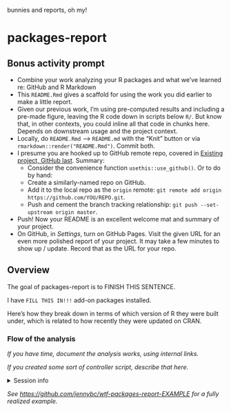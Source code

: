 
<!-- README.md is generated from README.Rmd. Please edit that file -->

bunnies and reports, oh my!

# packages-report

## Bonus activity prompt

-   Combine your work analyzing your R packages and what we’ve learned
    re: GitHub and R Markdown
-   This `README.Rmd` gives a scaffold for using the work you did
    earlier to make a little report.
-   Given our previous work, I’m using pre-computed results and
    including a pre-made figure, leaving the R code down in scripts
    below `R/`. But know that, in other contexts, you could inline all
    that code in chunks here. Depends on downstream usage and the
    project context.
-   Locally, do `README.Rmd` –\> `README.md` with the “Knit” button or
    via `rmarkdown::render("README.Rmd")`. Commit both.
-   I presume you are hooked up to GitHub remote repo, covered in
    [Existing project, GitHub
    last](https://happygitwithr.com/existing-github-last.html). Summary:
    -   Consider the convenience function `usethis::use_github()`. Or to
        do by hand:
    -   Create a similarly-named repo on GitHub.
    -   Add it to the local repo as the `origin` remote:
        `git remote add origin https://github.com/YOU/REPO.git`.
    -   Push and cement the branch tracking relationship:
        `git push --set-upstream origin master`.
-   Push! Now your README is an excellent welcome mat and summary of
    your project.
-   On GitHub, in *Settings*, turn on GitHub Pages. Visit the given URL
    for an even more polished report of your project. It may take a few
    minutes to show up / update. Record that as the URL for your repo.

## Overview

The goal of packages-report is to FINISH THIS SENTENCE.

I have `FILL THIS IN!!!` add-on packages installed.

Here’s how they break down in terms of which version of R they were
built under, which is related to how recently they were updated on CRAN.

### Flow of the analysis

*If you have time, document the analysis works, using internal links.*

*If you created some sort of controller script, describe that here.*

<details>
<summary>
Session info
</summary>

``` r
devtools::session_info()
#> ─ Session info ───────────────────────────────────────────────────────────────
#>  setting  value
#>  version  R version 4.2.0 (2022-04-22 ucrt)
#>  os       Windows 10 x64 (build 19042)
#>  system   x86_64, mingw32
#>  ui       RTerm
#>  language (EN)
#>  collate  English_United States.utf8
#>  ctype    English_United States.utf8
#>  tz       America/New_York
#>  date     2022-06-23
#>  pandoc   2.17.1.1 @ C:/Program Files/RStudio/bin/quarto/bin/ (via rmarkdown)
#> 
#> ─ Packages ───────────────────────────────────────────────────────────────────
#>  package     * version date (UTC) lib source
#>  assertthat    0.2.1   2019-03-21 [1] CRAN (R 4.1.1)
#>  backports     1.4.1   2021-12-13 [1] CRAN (R 4.2.0)
#>  brio          1.1.3   2021-11-30 [1] CRAN (R 4.2.0)
#>  broom         0.8.0   2022-04-13 [1] CRAN (R 4.1.3)
#>  cachem        1.0.6   2021-08-19 [1] CRAN (R 4.1.1)
#>  callr         3.7.0   2021-04-20 [1] CRAN (R 4.1.1)
#>  cellranger    1.1.0   2016-07-27 [1] CRAN (R 4.1.1)
#>  cli           3.3.0   2022-04-25 [1] CRAN (R 4.2.0)
#>  colorspace    2.0-3   2022-02-21 [1] CRAN (R 4.2.0)
#>  crayon        1.5.1   2022-03-26 [1] CRAN (R 4.2.0)
#>  DBI           1.1.2   2021-12-20 [1] CRAN (R 4.2.0)
#>  dbplyr        2.2.0   2022-06-05 [1] CRAN (R 4.2.0)
#>  desc          1.4.1   2022-03-06 [1] CRAN (R 4.2.0)
#>  devtools      2.4.3   2021-11-30 [1] CRAN (R 4.1.3)
#>  digest        0.6.29  2021-12-01 [1] CRAN (R 4.2.0)
#>  dplyr       * 1.0.9   2022-04-28 [1] CRAN (R 4.2.0)
#>  ellipsis      0.3.2   2021-04-29 [1] CRAN (R 4.1.1)
#>  evaluate      0.15    2022-02-18 [1] CRAN (R 4.1.3)
#>  fansi         1.0.3   2022-03-24 [1] CRAN (R 4.2.0)
#>  fastmap       1.1.0   2021-01-25 [1] CRAN (R 4.1.1)
#>  forcats     * 0.5.1   2021-01-27 [1] CRAN (R 4.1.1)
#>  fs            1.5.2   2021-12-08 [1] CRAN (R 4.1.2)
#>  generics      0.1.2   2022-01-31 [1] CRAN (R 4.2.0)
#>  ggplot2     * 3.3.6   2022-05-03 [1] CRAN (R 4.2.0)
#>  glue          1.6.2   2022-02-24 [1] CRAN (R 4.1.3)
#>  gtable        0.3.0   2019-03-25 [1] CRAN (R 4.1.1)
#>  haven         2.5.0   2022-04-15 [1] CRAN (R 4.2.0)
#>  hms           1.1.1   2021-09-26 [1] CRAN (R 4.1.1)
#>  htmltools     0.5.2   2021-08-25 [1] CRAN (R 4.1.1)
#>  httr          1.4.3   2022-05-04 [1] CRAN (R 4.2.0)
#>  jsonlite      1.8.0   2022-02-22 [1] CRAN (R 4.2.0)
#>  knitr         1.39    2022-04-26 [1] CRAN (R 4.2.0)
#>  lifecycle     1.0.1   2021-09-24 [1] CRAN (R 4.1.1)
#>  lubridate     1.8.0   2021-10-07 [1] CRAN (R 4.2.0)
#>  magrittr      2.0.3   2022-03-30 [1] CRAN (R 4.2.0)
#>  memoise       2.0.1   2021-11-26 [1] CRAN (R 4.2.0)
#>  modelr        0.1.8   2020-05-19 [1] CRAN (R 4.1.1)
#>  munsell       0.5.0   2018-06-12 [1] CRAN (R 4.1.1)
#>  pillar        1.7.0   2022-02-01 [1] CRAN (R 4.2.0)
#>  pkgbuild      1.3.1   2021-12-20 [1] CRAN (R 4.2.0)
#>  pkgconfig     2.0.3   2019-09-22 [1] CRAN (R 4.1.1)
#>  pkgload       1.2.4   2021-11-30 [1] CRAN (R 4.2.0)
#>  prettyunits   1.1.1   2020-01-24 [1] CRAN (R 4.1.1)
#>  processx      3.5.3   2022-03-25 [1] CRAN (R 4.2.0)
#>  ps            1.7.0   2022-04-23 [1] CRAN (R 4.2.0)
#>  purrr       * 0.3.4   2020-04-17 [1] CRAN (R 4.1.1)
#>  R6            2.5.1   2021-08-19 [1] CRAN (R 4.1.1)
#>  readr       * 2.1.2   2022-01-30 [1] CRAN (R 4.2.0)
#>  readxl        1.4.0   2022-03-28 [1] CRAN (R 4.2.0)
#>  remotes       2.4.2   2021-11-30 [1] CRAN (R 4.2.0)
#>  reprex        2.0.1   2021-08-05 [1] CRAN (R 4.1.1)
#>  rlang         1.0.2   2022-03-04 [1] CRAN (R 4.1.3)
#>  rmarkdown     2.14    2022-04-25 [1] CRAN (R 4.2.0)
#>  rprojroot     2.0.3   2022-04-02 [1] CRAN (R 4.2.0)
#>  rstudioapi    0.13    2020-11-12 [1] CRAN (R 4.1.1)
#>  rvest         1.0.2   2021-10-16 [1] CRAN (R 4.1.1)
#>  scales        1.2.0   2022-04-13 [1] CRAN (R 4.2.0)
#>  sessioninfo   1.2.2   2021-12-06 [1] CRAN (R 4.2.0)
#>  stringi       1.7.6   2021-11-29 [1] CRAN (R 4.2.0)
#>  stringr     * 1.4.0   2019-02-10 [1] CRAN (R 4.1.1)
#>  testthat      3.1.4   2022-04-26 [1] CRAN (R 4.2.0)
#>  tibble      * 3.1.7   2022-05-03 [1] CRAN (R 4.2.0)
#>  tidyr       * 1.2.0   2022-02-01 [1] CRAN (R 4.1.3)
#>  tidyselect    1.1.2   2022-02-21 [1] CRAN (R 4.2.0)
#>  tidyverse   * 1.3.1   2021-04-15 [1] CRAN (R 4.2.0)
#>  tzdb          0.3.0   2022-03-28 [1] CRAN (R 4.2.0)
#>  usethis       2.1.6   2022-05-25 [1] CRAN (R 4.2.0)
#>  utf8          1.2.2   2021-07-24 [1] CRAN (R 4.1.1)
#>  vctrs         0.4.1   2022-04-13 [1] CRAN (R 4.2.0)
#>  withr         2.5.0   2022-03-03 [1] CRAN (R 4.2.0)
#>  xfun          0.31    2022-05-10 [1] CRAN (R 4.2.0)
#>  xml2          1.3.3   2021-11-30 [1] CRAN (R 4.2.0)
#>  yaml          2.3.5   2022-02-21 [1] CRAN (R 4.2.0)
#> 
#>  [1] C:/Program Files/R/R-4.2.0/library
#> 
#> ──────────────────────────────────────────────────────────────────────────────
```

</details>

*See <https://github.com/jennybc/wtf-packages-report-EXAMPLE> for a
fully realized example.*
